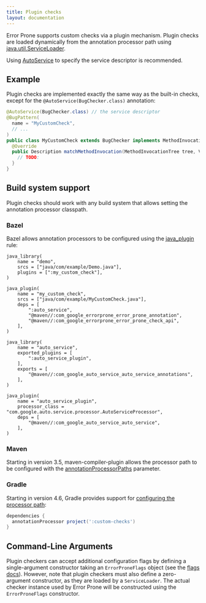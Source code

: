 ```yaml
---
title: Plugin checks
layout: documentation
---
```


Error Prone supports custom checks via a plugin mechanism. Plugin checks are
loaded dynamically from the annotation processor path using
[java.util.ServiceLoader](https://docs.oracle.com/javase/8/docs/api/java/util/ServiceLoader.html).

Using [AutoService](https://github.com/google/auto/tree/master/service) to
specify the service descriptor is recommended.

## Example

Plugin checks are implemented exactly the same way as the built-in checks,
except for the `@AutoService(BugChecker.class)` annotation:

```java
@AutoService(BugChecker.class) // the service descriptor
@BugPattern(
  name = "MyCustomCheck",
  // ...
)
public class MyCustomCheck extends BugChecker implements MethodInvocationTreeMatcher {
  @Override
  public Description matchMethodInvocation(MethodInvocationTree tree, VisitorState state) {
    // TODO:
  }
}
```

## Build system support

Plugin checks should work with any build system that allows setting the
annotation processor classpath.

### Bazel

Bazel allows annotation processors to be configured using the
[java_plugin](https://www.bazel.io/docs/be/java.html#java_plugin) rule:

```
java_library(
    name = "demo",
    srcs = ["java/com/example/Demo.java"],
    plugins = [":my_custom_check"],
)

java_plugin(
    name = "my_custom_check",
    srcs = ["java/com/example/MyCustomCheck.java"],
    deps = [
        ":auto_service",
        "@maven//:com_google_errorprone_error_prone_annotation",
        "@maven//:com_google_errorprone_error_prone_check_api",
    ],
)

java_library(
    name = "auto_service",
    exported_plugins = [
        ":auto_service_plugin",
    ],
    exports = [
        "@maven//:com_google_auto_service_auto_service_annotations",
    ],
)

java_plugin(
    name = "auto_service_plugin",
    processor_class = "com.google.auto.service.processor.AutoServiceProcessor",
    deps = [
        "@maven//:com_google_auto_service_auto_service",
    ],
)
```

### Maven

Starting in version 3.5, maven-compiler-plugin allows the processor path to be
configured with the
[annotationProcessorPaths](https://maven.apache.org/plugins/maven-compiler-plugin/compile-mojo.html#annotationProcessorPaths)
parameter.

### Gradle

Starting in version 4.6, Gradle provides support for [configuring the processor
path](https://docs.gradle.org/4.6/release-notes.html#convenient-declaration-of-annotation-processor-dependencies):

```gradle
dependencies {
  annotationProcessor project(':custom-checks')
}
```

## Command-Line Arguments

Plugin checkers can accept additional configuration flags by defining
a single-argument constructor taking an `ErrorProneFlags` object (see
the [flags docs](https://errorprone.info/docs/flags)).  However, note
that plugin checkers must also define a zero-argument constructor, as
they are loaded by a `ServiceLoader`.  The actual checker instance
used by Error Prone will be constructed using the `ErrorProneFlags`
constructor.

